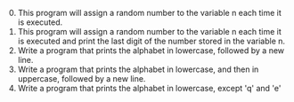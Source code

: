 0. This program will assign a random number to the variable n each time it is executed.
1. This program will assign a random number to the variable n each time it is executed and print the last digit of the number stored in the variable n.
2. Write a program that prints the alphabet in lowercase, followed by a new line.
3. Write a program that prints the alphabet in lowercase, and then in uppercase, followed by a new line.
4. Write a program that prints the alphabet in lowercase, except 'q' and 'e'
